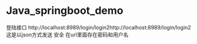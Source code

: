 # Java_springboot_demo

登陆接口 http://localhost:8989/login/login2http://localhost:8989/login/login2
           这是以json方式发送 安全 在url里面存在密码和用户名